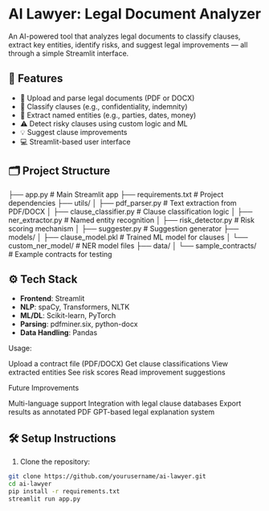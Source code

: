 # AI Lawyer: Legal Document Analyzer

An AI-powered tool that analyzes legal documents to classify clauses, extract key entities, identify risks, and suggest legal improvements — all through a simple Streamlit interface.

## 🚀 Features

- 📄 Upload and parse legal documents (PDF or DOCX)
- 🧠 Classify clauses (e.g., confidentiality, indemnity)
- 🧾 Extract named entities (e.g., parties, dates, money)
- ⚠️ Detect risky clauses using custom logic and ML
- 💡 Suggest clause improvements
- 💻 Streamlit-based user interface

## 🗂️ Project Structure

├── app.py # Main Streamlit app
├── requirements.txt # Project dependencies
├── utils/
│ ├── pdf_parser.py # Text extraction from PDF/DOCX
│ ├── clause_classifier.py # Clause classification logic
│ ├── ner_extractor.py # Named entity recognition
│ ├── risk_detector.py # Risk scoring mechanism
│ ├── suggester.py # Suggestion generator
├── models/
│ ├── clause_model.pkl # Trained ML model for clauses
│ └── custom_ner_model/ # NER model files
├── data/
│ └── sample_contracts/ # Example contracts for testing


## ⚙️ Tech Stack

- **Frontend**: Streamlit
- **NLP**: spaCy, Transformers, NLTK
- **ML/DL**: Scikit-learn, PyTorch
- **Parsing**: pdfminer.six, python-docx
- **Data Handling**: Pandas

Usage:

Upload a contract file (PDF/DOCX)
Get clause classifications
View extracted entities
See risk scores
Read improvement suggestions

Future Improvements

Multi-language support
Integration with legal clause databases
Export results as annotated PDF
GPT-based legal explanation system

## 🛠️ Setup Instructions

1. Clone the repository:

```bash
git clone https://github.com/yourusername/ai-lawyer.git
cd ai-lawyer
pip install -r requirements.txt
streamlit run app.py

